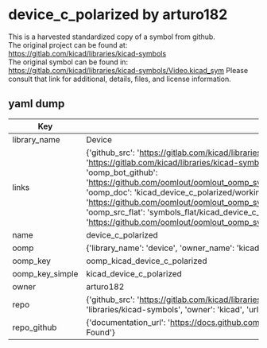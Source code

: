 # device_c_polarized by arturo182  
This is a harvested standardized copy of a symbol from github.  
The original project can be found at:  
https://gitlab.com/kicad/libraries/kicad-symbols  
The original symbol can be found in:
https://gitlab.com/kicad/libraries/kicad-symbols/Video.kicad_sym
Please consult that link for additional, details, files, and license information.  
## yaml dump  
| Key | Value |  
| --- | --- |  
| library_name | Device |  
| links | {'github_src': 'https://gitlab.com/kicad/libraries/kicad-symbols/Video.kicad_sym', 'github_src_repo': 'https://gitlab.com/kicad/libraries/kicad-symbols', 'oomp_bot': 'kicad_device_c_polarized/working', 'oomp_bot_github': 'https://github.com/oomlout/oomlout_oomp_symbol_bot/tree/main/kicad_device_c_polarized/working', 'oomp_doc': 'kicad_device_c_polarized/working', 'oomp_doc_github': 'https://github.com/oomlout/oomlout_oomp_symbol_doc/tree/main/kicad_device_c_polarized/working', 'oomp_src_flat': 'symbols_flat/kicad_device_c_polarized/working', 'oomp_src_flat_github': 'https://github.com/oomlout/oomlout_oomp_symbol_src/tree/main/kicad_device_c_polarized/working'} |  
| name | device_c_polarized |  
| oomp | {'library_name': 'device', 'owner_name': 'kicad', 'symbol_name': 'device_c_polarized'} |  
| oomp_key | oomp_kicad_device_c_polarized |  
| oomp_key_simple | kicad_device_c_polarized |  
| owner | arturo182 |  
| repo | {'github_src': 'https://gitlab.com/kicad/libraries/kicad-symbols/Video.kicad_sym', 'name': 'libraries/kicad-symbols', 'owner': 'kicad', 'url': 'https://gitlab.com/kicad/libraries/kicad-symbols'} |  
| repo_github | {'documentation_url': 'https://docs.github.com/rest/repos/repos#get-a-repository', 'message': 'Not Found'} |  

